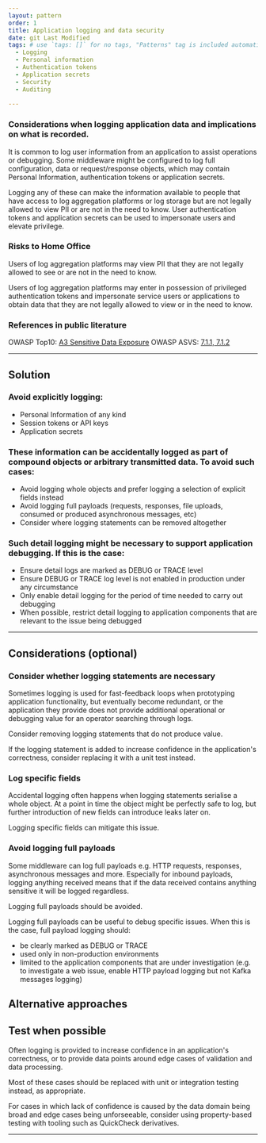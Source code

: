 ```yaml
---
layout: pattern
order: 1
title: Application logging and data security
date: git Last Modified
tags: # use `tags: []` for no tags, "Patterns" tag is included automatically
  - Logging
  - Personal information
  - Authentication tokens
  - Application secrets
  - Security
  - Auditing
    
---
```


### Considerations when logging application data and implications on what is recorded.

It is common to log user information from an application to assist operations or debugging.
Some middleware might be configured to log full configuration, data or request/response objects, which may contain Personal Information, authentication tokens or application secrets.

Logging any of these can make the information available to people that have access to log aggregation platforms or log storage but are not legally allowed to view PII or are not in the need to know.
User authentication tokens and application secrets can be used to impersonate users and elevate privilege.

### Risks to Home Office
Users of log aggregation platforms may view PII that they are not legally allowed to see or are not in the need to know.

Users of log aggregation platforms may enter in possession of privileged authentication tokens and impersonate service users or applications to obtain data that they are not legally allowed to view or in the need to know.

### References in public literature
OWASP Top10: [A3 Sensitive Data Exposure](https://owasp.org/www-project-top-ten/2017/A3_2017-Sensitive_Data_Exposure)
OWASP ASVS: [7.1.1, 7.1.2](https://owasp.org/www-project-application-security-verification-standard/)

---

## Solution

### Avoid explicitly logging:

- Personal Information of any kind
- Session tokens or API keys
- Application secrets

### These information can be accidentally logged as part of compound objects or arbitrary transmitted data. To avoid such cases:

- Avoid logging whole objects and prefer logging a selection of explicit fields instead
- Avoid logging full payloads (requests, responses, file uploads, consumed or produced asynchronous messages, etc)
- Consider where logging statements can be removed altogether

### Such detail logging might be necessary to support application debugging. If this is the case:

- Ensure detail logs are marked as DEBUG or TRACE level
- Ensure DEBUG or TRACE log level is not enabled in production under any circumstance
- Only enable detail logging for the period of time needed to carry out debugging
- When possible, restrict detail logging to application components that are relevant to the issue being debugged

---

## Considerations (optional)

### Consider whether logging statements are necessary
Sometimes logging is used for fast-feedback loops when prototyping application functionality, but eventually become redundant, or the application they provide does not provide additional operational or debugging value for an operator searching through logs.

Consider removing logging statements that do not produce value.

If the logging statement is added to increase confidence in the application's correctness, consider replacing it with a unit test instead.

### Log specific fields
Accidental logging often happens when logging statements serialise a whole object.
At a point in time the object might be perfectly safe to log, but further introduction of new fields can introduce leaks later on.

Logging specific fields can mitigate this issue.



### Avoid logging full payloads
Some middleware can log full payloads e.g. HTTP requests, responses, asynchronous messages and more.
Especially for inbound payloads, logging anything received means that if the data received contains anything sensitive it will be logged regardless.

Logging full payloads should be avoided.

Logging full payloads can be useful to debug specific issues.
When this is the case, full payload logging should:

- be clearly marked as DEBUG or TRACE
- used only in non-production environments
- limited to the application components that are under investigation (e.g. to investigate a web issue, enable HTTP payload logging but not Kafka messages logging)


## Alternative approaches


## Test when possible
Often logging is provided to increase confidence in an application's correctness, or to provide data points around edge cases of validation and data processing.

Most of these cases should be replaced with unit or integration testing instead, as appropriate.

For cases in which lack of confidence is caused by the data domain being broad and edge cases being unforseeable, consider using property-based testing with tooling such as QuickCheck derivatives.

---
